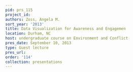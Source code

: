 ```yaml
---
pid: prs_115
project_id: 
authors: Zoss, Angela M.
sort_year: '2013'
title: Data Visualization for Awareness and Engagemen
location: Durham, NC
host: undergraduate course on Environment and Conflict
pres_date: September 10, 2013
type: Guest lecture
pres_url: 
order: '114'
collection: presentations
---
```

